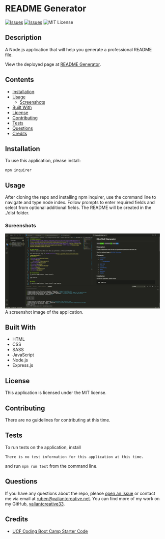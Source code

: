 # README Generator
[![Issues](https://img.shields.io/github/issues/valiantcreative33/readme-generator)](https://github.com/valiantcreative33/readme-generator/issues) [![Issues](https://img.shields.io/github/contributors/valiantcreative33/readme-generator)](https://github.com/valiantcreative33/readme-generator/graphs/contributors) ![MIT License](https://img.shields.io/badge/license-MIT-blue)

## Description
A Node.js application that will help you generate a professional README file.
            
View the deployed page at [README Generator](https://github.com/valiantcreative33/readme-generator).
## Contents
* [Installation](#installation)
* [Usage](#usage)
   * [Screenshots](#screenshots)
* [Built With](#built-with)
* [License](#license)
* [Contributing](#contributing)
* [Tests](#tests)
* [Questions](#questions)
* [Credits](#credits)

## Installation
To use this application, please install: 
```
npm inquirer
```
    
## Usage
After cloning the repo and installing npm inquirer, use the command line to navigate and type node index. Follow prompts to enter required fields and select from optional additional fields. The README will be created in the ./dist folder. 
    
### Screenshots
![Here is the screenshot image of the application.](./dist/images/screenshot.png)
A screenshot image of the application.

## Built With

* HTML
* CSS
* SASS
* JavaScript
* Node.js
* Express.js
    
## License
This application is licensed under the MIT license.
    
## Contributing
There are no guidelines for contributing at this time.
    
## Tests
To run tests on the application, install
```
There is no test information for this application at this time.
```
and run `npm run test` from the command line.
    
## Questions
If you have any questions about the repo, please [open an issue](https://github.com/valiantcreative33/readme-generator/issues) or contact me via email at ruben@valiantcreative.net. You can find more of my work on my GitHub, [valiantcreative33](https://github.com/valiantcreative33/).
    
## Credits
* [UCF Coding Boot Camp Starter Code](https://github.com/coding-boot-camp/potential-enigma)

    
